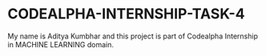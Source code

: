 # CODEALPHA-INTERNSHIP-TASK-4

My name is Aditya Kumbhar and this project is part of Codealpha Internship in MACHINE LEARNING domain.
